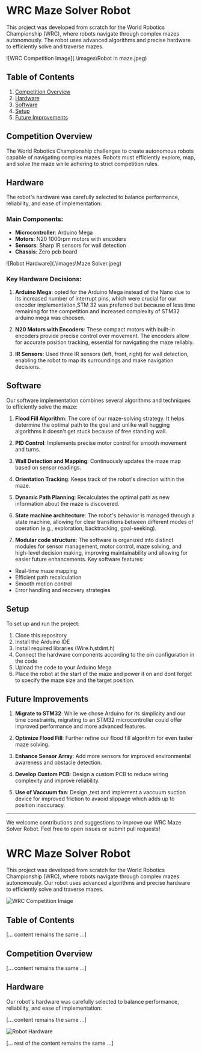 # WRC Maze Solver Robot

This project was developed from scratch for the World Robotics Championship (WRC), where robots navigate through complex mazes autonomously. The robot uses advanced algorithms and precise hardware to efficiently solve and traverse mazes.

![WRC Competition Image](.\images\Robot in maze.jpeg)

## Table of Contents
1. [Competition Overview](#competition-overview)
2. [Hardware](#hardware)
3. [Software](#software)
4. [Setup](#setup)
5. [Future Improvements](#future-improvements)

## Competition Overview

The World Robotics Championship challenges to create autonomous robots capable of navigating complex mazes. Robots must efficiently explore, map, and solve the maze while adhering to strict competition rules.

## Hardware

The robot's hardware was carefully selected to balance performance, reliability, and ease of implementation:

### Main Components:
- **Microcontroller**: Arduino Mega
- **Motors**: N20 1000rpm motors with encoders
- **Sensors**: Sharp IR sensors for wall detection
- **Chassis**: Zero pcb board

![Robot Hardware](.\images\Maze Solver.jpeg)

### Key Hardware Decisions:

1. **Arduino Mega**: opted for the Arduino Mega instead of the Nano due to its increased number of interrupt pins, which were crucial for our encoder implementation,STM 32 was preferred but because of less time remaining for the competition and increased complexity of STM32 arduino mega was choosen.

2. **N20 Motors with Encoders**: These compact motors with built-in encoders provide precise control over movement. The encoders allow for accurate position tracking, essential for navigating the maze reliably.

3. **IR Sensors**: Used three IR sensors (left, front, right) for wall detection, enabling the robot to map its surroundings and make navigation decisions.

## Software

Our software implementation combines several algorithms and techniques to efficiently solve the maze:

1. **Flood Fill Algorithm**: The core of our maze-solving strategy. It helps determine the optimal path to the goal and unlike wall hugging algorithms it doesn't get stuck because of free standing wall.

2. **PID Control**: Implements precise motor control for smooth movement and turns.

3. **Wall Detection and Mapping**: Continuously updates the maze map based on sensor readings.

4. **Orientation Tracking**: Keeps track of the robot's direction within the maze.

5. **Dynamic Path Planning**: Recalculates the optimal path as new information about the maze is discovered.

6. **State machine architecture**: The robot's behavior is managed through a state machine, allowing for clear transitions between different modes of operation (e.g., exploration, backtracking, goal-seeking).

7. **Modular code structure**: The software is organized into distinct modules for sensor management, motor control, maze solving, and high-level decision making, improving maintainability and allowing for easier future enhancements.
Key software features:

- Real-time maze mapping
- Efficient path recalculation
- Smooth motion control
- Error handling and recovery strategies

## Setup

To set up and run the project:

1. Clone this repository
2. Install the Arduino IDE
3. Install required libraries (Wire.h,stdint.h)
4. Connect the hardware components according to the pin configuration in the code
5. Upload the code to your Arduino Mega
6. Place the robot at the start of the maze and power it on and dont forget to specify the maze size and the target position.

## Future Improvements

1. **Migrate to STM32**: While we chose Arduino for its simplicity and our time constraints, migrating to an STM32 microcontroller could offer improved performance and more advanced features.

2. **Optimize Flood Fill**: Further refine our flood fill algorithm for even faster maze solving.

3. **Enhance Sensor Array**: Add more sensors for improved environmental awareness and obstacle detection.

3. **Develop Custom PCB**: Design a custom PCB to reduce wiring complexity and improve reliability.

4. **Use of Vaccuum fan**: Design ,test and implement a vaccuum suction device for improved friction to avaoid slippage which adds up to position inaccuracy.

---

We welcome contributions and suggestions to improve our WRC Maze Solver Robot. Feel free to open issues or submit pull requests!































# WRC Maze Solver Robot

This project was developed from scratch for the World Robotics Championship (WRC), where robots navigate through complex mazes autonomously. Our robot uses advanced algorithms and precise hardware to efficiently solve and traverse mazes.

![WRC Competition Image](./images/wrc-competition-image.jpg)

## Table of Contents
[... content remains the same ...]

## Competition Overview

[... content remains the same ...]

## Hardware

Our robot's hardware was carefully selected to balance performance, reliability, and ease of implementation:

[... content remains the same ...]

![Robot Hardware](./images/robot-hardware-image.jpg)

[... rest of the content remains the same ...]